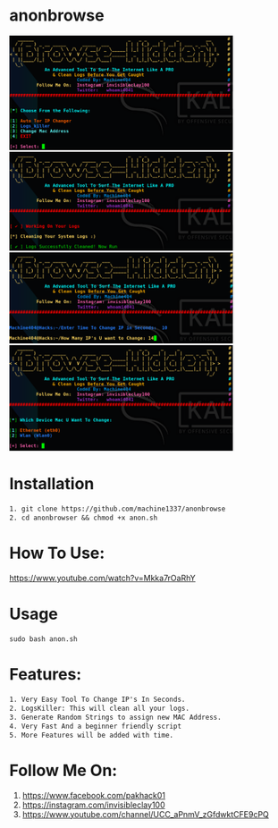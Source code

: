 # anonbrowse
<img src="images/anon1.png" width="400"> <img src="images/log.png" width="400">
<img src="images/iptor.png" width="400"> <img src="images/mac.png" width="400">

# Installation
    1. git clone https://github.com/machine1337/anonbrowse
    2. cd anonbrowser && chmod +x anon.sh
 
# How To Use:

 https://www.youtube.com/watch?v=Mkka7rOaRhY
 
# Usage

    sudo bash anon.sh
 
    
# Features:
    1. Very Easy Tool To Change IP's In Seconds.
    2. LogsKiller: This will clean all your logs.
    3. Generate Random Strings to assign new MAC Address.
    4. Very Fast And a beginner friendly script 
    5. More Features will be added with time.
    
#  Follow Me On:
    
  1. https://www.facebook.com/pakhack01 
  2. https://instagram.com/invisibleclay100 
  3. https://www.youtube.com/channel/UCC_aPnmV_zGfdwktCFE9cPQ 
